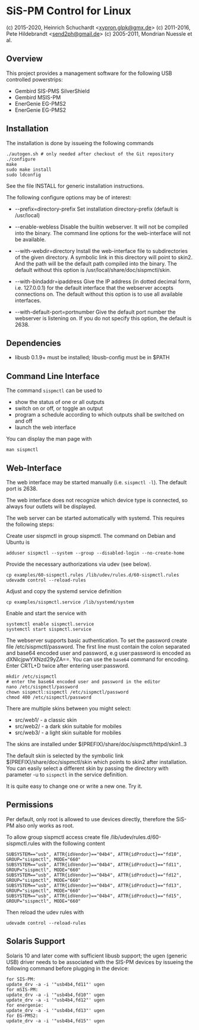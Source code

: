 SiS-PM Control for Linux
========================

(c) 2015-2020, Heinrich Schuchardt &lt;xypron.glpk@gmx.de&gt;
(c) 2011-2016, Pete Hildebrandt &lt;send2ph@gmail.de&gt;
(c) 2005-2011, Mondrian Nuessle et al.

Overview
--------

This project provides a management software for the following USB controlled
powerstrips:

* Gembird SIS-PMS SilverShield
* Gembird MSIS-PM
* EnerGenie EG-PMS2
* EnerGenie EG-PMS2

Installation
------------

The installation is done by issueing the following commands

    ./autogen.sh # only needed after checkout of the Git repository
    ./configure
    make
    sudo make install
    sudo ldconfig

See the file INSTALL for generic installation instructions.

The following configure options may be of interest:

* --prefix=directory-prefix
  Set installation directory-prefix (default is /usr/local)

* --enable-webless
  Disable the builtin webserver. It will not be compiled into
  the binary. The command line options for the web-interface will
  not be available.

* --with-webdir=directory
  Install the web-interface file to subdirectories of the
  given directory. A symbolic link in this directory will point
  to skin2. And the path will be the default path compiled into
  the binary.
  The default without this option is /usr/local/share/doc/sispmctl/skin.

* --with-bindaddr=ipaddress
  Give the IP address (in dotted decimal form, i.e. 127.0.0.1) for
  the default interface that the webserver accepts connections on.
  The default without this option is to use all available interfaces.

* --with-default-port=portnumber
  Give the default port number the webserver is listening on.
  If you do not specify this option, the default is 2638.

Dependencies
------------

- libusb 0.1.9+ must be installed; libusb-config must be in $PATH

Command Line Interface
----------------------

The command `sispmctl` can be used to

* show the status of one or all outputs
* switch on or off, or toggle an output
* program a schedule according to which outputs shall be switched on and off
* launch the web interface

You can display the man page with

    man sispmctl

Web-Interface
------------

The web interface may be started manually (i.e. `sispmctl -l`). The default
port is 2638.

The web interface does not recognize which device type is connected, so always
four outlets will be displayed.

The web server can be started automatically with systemd. This requires the
following steps:

Create user sispmctl in group sispmctl. The command on Debian and Ubuntu is

    adduser sispmctl --system --group --disabled-login --no-create-home

Provide the necessary authorizations via udev (see below).

    cp examples/60-sispmctl.rules /lib/udev/rules.d/60-sispmctl.rules
    udevadm control --reload-rules

Adjust and copy the systemd service definition

    cp examples/sispmctl.service /lib/systemd/system

Enable and start the service with

    systemctl enable sispmctl.service
    systemctl start sispmctl.service

The webserver supports basic authentication. To set the password create file
/etc/sispmctl/password. The first line must contain the colon separated and
base64 encoded user and password, e.g user:password is encoded as
dXNlcjpwYXNzd29yZA==. You can use the `base64` command for encoding. Enter
CRTL+D twice after entering user:password.

    mkdir /etc/sispmctl
    # enter the base64 encoded user and password in the editor
    nano /etc/sispmctl/password
    chown sispmctl:sispmctl /etc/sispmctl/password
    chmod 400 /etc/sispmctl/password

There are multiple skins between you might select:

* src/web1/ - a classic skin
* src/web2/ - a dark skin suitable for mobiles
* src/web3/ - a light skin suitable for mobiles

The skins are installed under
$(PREFIX)/share/doc/sispmctl/httpd/skin1..3

The default skin is selected by the symbolic link
$(PREFIX)/share/doc/sispmctl/skin which points to skin2 after
installation. You can easily select a different skin by passing the directory
with parameter -u to `sispmctl` in the service definition.

It is quite easy to change one or write a new one. Try it.

Permissions
-----------

Per default, only root is allowed to use devices directly, therefore the SiS-PM
also only works as root.

To allow group sispmctl access create file /lib/udev/rules.d/60-sispmctl.rules
with the following content

    SUBSYSTEM=="usb", ATTR{idVendor}=="04b4", ATTR{idProduct}=="fd10", GROUP="sispmctl", MODE="660"
    SUBSYSTEM=="usb", ATTR{idVendor}=="04b4", ATTR{idProduct}=="fd11", GROUP="sispmctl", MODE="660"
    SUBSYSTEM=="usb", ATTR{idVendor}=="04b4", ATTR{idProduct}=="fd12", GROUP="sispmctl", MODE="660"
    SUBSYSTEM=="usb", ATTR{idVendor}=="04b4", ATTR{idProduct}=="fd13", GROUP="sispmctl", MODE="660"
    SUBSYSTEM=="usb", ATTR{idVendor}=="04b4", ATTR{idProduct}=="fd15", GROUP="sispmctl", MODE="660"

Then reload the udev rules with

    udevadm control --reload-rules

Solaris Support
---------------
Solaris 10 and later come with sufficient libusb support; the ugen (generic USB)
driver needs to be associated with the SIS-PM devices by issueing the following
command before plugging in the device:

    for SIS-PM:
	update_drv -a -i '"usb4b4,fd11"' ugen
    for mSIS-PM:
	update_drv -a -i '"usb4b4,fd10"' ugen
	update_drv -a -i '"usb4b4,fd12"' ugen
    for energenie:
	update_drv -a -i '"usb4b4,fd13"' ugen
    for EG-PMS2:
	update_drv -a -i '"usb4b4,fd15"' ugen
